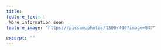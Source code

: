 ```yaml
---
title: 
feature_text: | 
 More information soon
feature_image: "https://picsum.photos/1300/400?image=847" 

excerpt: ""
---
```


